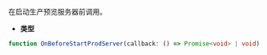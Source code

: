 在启动生产预览服务器前调用。

- **类型**

```ts
function OnBeforeStartProdServer(callback: () => Promise<void> | void): void;
```
